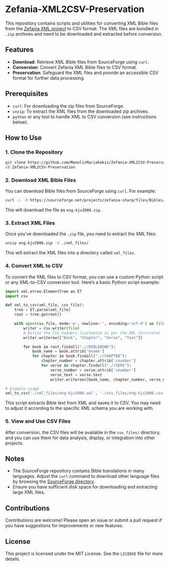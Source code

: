 
# Zefania-XML2CSV-Preservation

This repository contains scripts and utilities for converting XML Bible files from the [Zefania XML project](https://sourceforge.net/projects/zefania-sharp/files/Bibles/) to CSV format. The XML files are bundled in `.zip` archives and need to be downloaded and extracted before conversion.

## Features

- **Download**: Retrieve XML Bible files from SourceForge using `curl`.
- **Conversion**: Convert Zefania XML Bible files to CSV format.
- **Preservation**: Safeguard the XML files and provide an accessible CSV format for further data processing.

## Prerequisites

- `curl`: For downloading the zip files from SourceForge.
- `unzip`: To extract the XML files from the downloaded zip archives.
- `python` or any tool to handle XML to CSV conversion (see instructions below).

## How to Use

### 1. Clone the Repository

```bash
git clone https://github.com/ManolisMariakakis/Zefania-XML2CSV-Preservation.git
cd Zefania-XML2CSV-Preservation
```

### 2. Download XML Bible Files

You can download Bible files from SourceForge using `curl`. For example:

```bash
curl -L -O https://sourceforge.net/projects/zefania-sharp/files/Bibles/English/eng-kjv2006.zip/download
```

This will download the file as `eng-kjv2006.zip`.

### 3. Extract XML Files

Once you’ve downloaded the `.zip` file, you need to extract the XML files:

```bash
unzip eng-kjv2006.zip -d ./xml_files/
```

This will extract the XML files into a directory called `xml_files`.

### 4. Convert XML to CSV

To convert the XML files to CSV format, you can use a custom Python script or any XML-to-CSV conversion tool. Here’s a basic Python script example:

```python
import xml.etree.ElementTree as ET
import csv

def xml_to_csv(xml_file, csv_file):
    tree = ET.parse(xml_file)
    root = tree.getroot()

    with open(csv_file, mode='w', newline='', encoding='utf-8') as file:
        writer = csv.writer(file)
        # Define the CSV headers (customize as per the XML structure)
        writer.writerow(["Book", "Chapter", "Verse", "Text"])

        for book in root.findall(".//BIBLEBOOK"):
            book_name = book.attrib['bname']
            for chapter in book.findall(".//CHAPTER"):
                chapter_number = chapter.attrib['cnumber']
                for verse in chapter.findall(".//VERS"):
                    verse_number = verse.attrib['vnumber']
                    verse_text = verse.text
                    writer.writerow([book_name, chapter_number, verse_number, verse_text])

# Example usage
xml_to_csv('./xml_files/eng-kjv2006.xml', './csv_files/eng-kjv2006.csv')
```

This script extracts Bible text from XML and saves it to CSV. You may need to adjust it according to the specific XML schema you are working with.

### 5. View and Use CSV Files

After conversion, the CSV files will be available in the `csv_files/` directory, and you can use them for data analysis, display, or integration into other projects.

## Notes

- The SourceForge repository contains Bible translations in many languages. Adjust the `curl` command to download other language files by browsing the [SourceForge directory](https://sourceforge.net/projects/zefania-sharp/files/Bibles/).
- Ensure you have sufficient disk space for downloading and extracting large XML files.

## Contributions

Contributions are welcome! Please open an issue or submit a pull request if you have suggestions for improvements or new features.

## License

This project is licensed under the MIT License. See the `LICENSE` file for more details.
